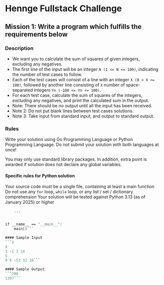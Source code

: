 # Hennge Fullstack Challenge

## Mission 1: Write a program which fulfills the requirements below

### Description
- We want you to calculate the sum of squares of given integers, excluding any negatives.
- The first line of the input will be an integer `N (1 <= N <= 100)`, indicating the number of test cases to follow.
- Each of the test cases will consist of a line with an integer `X (0 < X <= 100)`, followed by another line consisting of `X` number of space-separated integers `Yn (-100 <= Yn <= 100)`.
- For each test case, calculate the sum of squares of the integers, excluding any negatives, and print the calculated sum in the output.
- Note: There should be no output until all the input has been received.
- Note 2: Do not put blank lines between test cases solutions.
- Note 3: Take input from standard input, and output to standard output.

### Rules
Write your solution using Go Programming Language or Python Programming Language. Do not submit your solution with both languages at once!

You may only use standard library packages. In addition, extra point is awarded if solution does not declare any global variables.

#### Specific rules for Python solution
Your source code must be a single file, containing at least a main function
Do not use any `for` loop, `while` loop, or any list / set / dictionary comprehension
Your solution will be tested against Python 3.13 (as of January 2025) or higher

```def main():
    ...


if __name__ == "__main__":
    main()```

#### Sample Input
```2
4
3 -1 1 14
5
9 6 -53 32 16```

#### Sample Output
```206
1397```
